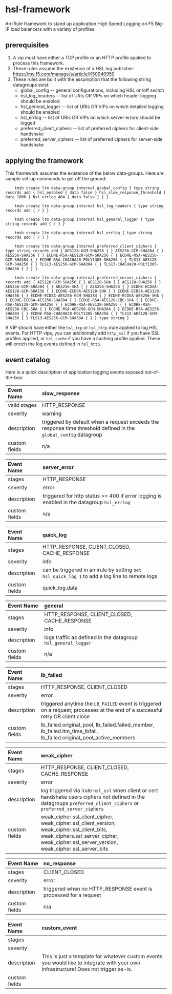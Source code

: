 # hsl-framework
An iRule framework to stand up application High Speed Logging on F5 Big-IP load balancers with a variety of profiles

## prerequisites

1. A vip must have either a TCP profile or an HTTP profile applied to process this framework.
2. These rules assume the existence of a HSL log publisher: https://my.f5.com/manage/s/article/K50040950
3. These rules are built with the assumption that the following string datagroups exist:
    - global_config -- general configurations, including HSL on/off switch
    - hsl_log_headers -- list of URIs OR VIPs on which header logging should be enabled
    - hsl_general_logger -- list of URIs OR VIPs on which detailed logging should be enabled
    - hsl_errlog -- list of URIs OR VIPs on which server errors should be logged
    - preferred_client_ciphers -- list of preferred ciphers for client-side handshake
    - preferred_server_ciphers -- list of preferred ciphers for server-side handshake

## applying the framework
This framework assumes the existence of the below data-groups.  Here are sample set-up commands to get off the ground:
```
    tmsh create ltm data-group internal global_config { type string records add { hsl_enabled { data false } hsl_slow_response_threshold { data 1000 } hsl_errlog_404 { data false } } }

    tmsh create ltm data-group internal hsl_log_headers { type string records add { / } }

    tmsh create ltm data-group internal hsl_general_logger { type string records add { / } }

    tmsh create ltm data-group internal hsl_errlog { type string records add { / } }

    tmsh create ltm data-group internal preferred_client_ciphers { type string records add { AES128-GCM-SHA256 { } AES256-GCM-SHA384 { } AES256-SHA256 { } ECDHE-RSA-AES128-GCM-SHA256 { } ECDHE-RSA-AES256-GCM-SHA384 { } ECDHE-RSA-CHACHA20-POLY1305-SHA256 { } TLS13-AES128-GCM-SHA256 { } TLS13-AES256-GCM-SHA384 { } TLS13-CHACHA20-POLY1305-SHA256 { } } }

    tmsh create ltm data-group internal preferred_server_ciphers { records add { AES128-GCM-SHA256 { } AES128-SHA { } AES128-SHA256 { } AES256-GCM-SHA384 { } AES256-SHA { } AES256-SHA256 { } ECDHE-ECDSA-AES128-GCM-SHA256 { } ECDHE-ECDSA-AES128-SHA { } ECDHE-ECDSA-AES128-SHA256 { } ECDHE-ECDSA-AES256-GCM-SHA384 { } ECDHE-ECDSA-AES256-SHA { } ECDHE-ECDSA-AES256-SHA384 { } ECDHE-RSA-AES128-CBC-SHA { } ECDHE-RSA-AES128-GCM-SHA256 { } ECDHE-RSA-AES128-SHA256 { } ECDHE-RSA-AES256-CBC-SHA { } ECDHE-RSA-AES256-GCM-SHA384 { } ECDHE-RSA-AES256-SHA384 { } ECDHE-RSA-CHACHA20-POLY1305-SHA256 { } TLS13-AES128-GCM-SHA256 { } TLS13-AES256-GCM-SHA384 { } } type string }
```

A VIP should have either the `hsl_tcp` or `hsl_http` irule applied to log HSL events.  For HTTP vips, you can additionally add `http_ssl` if you have SSL profiles applied, or `hsl_cache` if you have a caching profile applied.  These will enrich the log events defined in `hsl_http`.

## event catalog
Here is a quick description of application logging events exposed out-of-the-box:

| Event Name    | slow_response               |
| :---          | :---              |
| valid stages  | HTTP_RESPONSE             |
| severity      | warning                  |
| description   | triggered by default when a request exceeds the response time threshold defined in the `global_config` datagroup                 |
| custom fields | n/a            |

| Event Name    | server_error             |
| :---          | :---              |
| stages        | HTTP_RESPONSE                  |
| severity      | error                  |
| description   | triggered for http status >= 400 if error logging is enabled in the datagroup `hsl_errlog`                  |
| custom fields | n/a                  |

| Event Name    | quick_log               |
| :---          | :---              |
| stages        | HTTP_RESPONSE, CLIENT_CLOSED, CACHE_RESPONSE |
| severity      | info                  |
| description   | can be triggered in an irule by setting `set hsl_quick_log 1` to add a log line to remote logs                  |
| custom fields | quick_log.data                  |

| Event Name    | general             |
| :---          | :---              |
| stages        | HTTP_RESPONSE, CLIENT_CLOSED, CACHE_RESPONSE                  |
| severity      | info                  |
| description   | logs traffic as defined in the datagroup `hsl_general_logger`                  |
| custom fields | n/a                  |

| Event Name    | lb_failed                |
| :---          | :---              |
| stages        | HTTP_RESPONSE, CLIENT_CLOSED                  |
| severity      | error                  |
| description   | triggered anytime the `LB_FAILED` event is triggered on a request; processes at the end of a successful retry OR client close      |
| custom fields | lb_failed.original_pool, lb_failed.failed_member, lb_failed.ltm_time_lbfail, lb_failed.original_pool_active_members      |

| Event Name    | weak_cipher             |
| :---          | :---              |
| stages        | HTTP_RESPONSE, CLIENT_CLOSED, CACHE_RESPONSE                  |
| severity      | error                  |
| description   | log triggered via irule `hsl_ssl` when client or cert handshake users ciphers not defined in the datagroups `preferred_client_ciphers` or `preferred_server_ciphers`  |
| custom fields |  weak_cipher.ssl_client_cipher, weak_cipher.ssl_client_version, weak_cipher.ssl_client_bits, weak_ciphers.ssl_server_cipher, weak_cipher.ssl_server_version, weak_cipher.ssl_server_bits  |

| Event Name    | no_response            |
| :---          | :---              |
| stages        | CLIENT_CLOSED                |
| severity      | error                  |
| description   | triggered when no HTTP_RESPONSE event is processed for a request                  |
| custom fields | n/a                  |

| Event Name    | custom_event    |
| :---          | :---              |
| stages        |                   |
| severity      |                   |
| description   | This is just a template for whatever custom events you would like to integrate with your own infrastructure!  Does not trigger as-is. |
| custom fields |                   |
